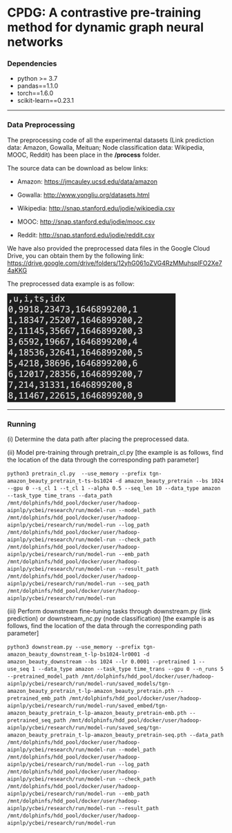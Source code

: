 # CPDG: A contrastive pre-training method for dynamic graph neural networks


### Dependencies
- python >= 3.7
- pandas==1.1.0
- torch==1.6.0
- scikit-learn==0.23.1

------

### Data Preprocessing
The preprocessing code of all the experimental datasets (Link prediction data: Amazon, Gowalla, Meituan; Node classification data: Wikipedia, MOOC, Reddit) has been place in the **/process** folder.

The source data can be download as below links:

- Amazon: https://jmcauley.ucsd.edu/data/amazon

- Gowalla: http://www.yongliu.org/datasets.html

- Wikipedia: http://snap.stanford.edu/jodie/wikipedia.csv

- MOOC: http://snap.stanford.edu/jodie/mooc.csv

- Reddit: http://snap.stanford.edu/jodie/reddit.csv

We have also provided the preprocessed data files in the Google Cloud Drive, you can obtain them by the following link:
https://drive.google.com/drive/folders/12yhG061oZVG4RzMMuhsplFO2Xe74aKKG

The preprocessed data example is as follow:

![image](data_example.jpg)

------

### Running
(i) Determine the data path after placing the preprocessed data.

(ii) Model pre-training through pretrain_cl.py [the example is as follows, find the location of the data through the corresponding path parameter]

`
python3 pretrain_cl.py 
--use_memory
--prefix tgn-amazon_beauty_pretrain_t-ts-bs1024
-d amazon_beauty_pretrain
--bs 1024
--gpu 0
--s_cl 1
--t_cl 1
--alpha 0.5
--seq_len 10
--data_type amazon
--task_type time_trans
--data_path /mnt/dolphinfs/hdd_pool/docker/user/hadoop-aipnlp/ycbei/research/run/model-run
--model_path /mnt/dolphinfs/hdd_pool/docker/user/hadoop-aipnlp/ycbei/research/run/model-run
--log_path /mnt/dolphinfs/hdd_pool/docker/user/hadoop-aipnlp/ycbei/research/run/model-run
--check_path /mnt/dolphinfs/hdd_pool/docker/user/hadoop-aipnlp/ycbei/research/run/model-run
--emb_path /mnt/dolphinfs/hdd_pool/docker/user/hadoop-aipnlp/ycbei/research/run/model-run
--result_path /mnt/dolphinfs/hdd_pool/docker/user/hadoop-aipnlp/ycbei/research/run/model-run
--seq_path /mnt/dolphinfs/hdd_pool/docker/user/hadoop-aipnlp/ycbei/research/run/model-run
`

(iii) Perform downstream fine-tuning tasks through downstream.py (link prediction) or downstream_nc.py (node classification) [the example is as follows, find the location of the data through the corresponding path parameter]

`
python3 downstream.py
--use_memory
--prefix tgn-amazon_beauty_downstream_t-lp-bs1024-lr0001
-d amazon_beauty_downstream
--bs 1024
--lr 0.0001
--pretrained 1
--use_seq 1
--data_type amazon
--task_type time_trans
--gpu 0
--n_runs 5
--pretrained_model_path /mnt/dolphinfs/hdd_pool/docker/user/hadoop-aipnlp/ycbei/research/run/model-run/saved_models/tgn-amazon_beauty_pretrain_t-lp-amazon_beauty_pretrain.pth
--pretrained_emb_path /mnt/dolphinfs/hdd_pool/docker/user/hadoop-aipnlp/ycbei/research/run/model-run/saved_embed/tgn-amazon_beauty_pretrain_t-lp-amazon_beauty_pretrain-emb.pth
--pretrained_seq_path /mnt/dolphinfs/hdd_pool/docker/user/hadoop-aipnlp/ycbei/research/run/model-run/saved_seq/tgn-amazon_beauty_pretrain_t-lp-amazon_beauty_pretrain-seq.pth
--data_path /mnt/dolphinfs/hdd_pool/docker/user/hadoop-aipnlp/ycbei/research/run/model-run
--model_path /mnt/dolphinfs/hdd_pool/docker/user/hadoop-aipnlp/ycbei/research/run/model-run
--log_path /mnt/dolphinfs/hdd_pool/docker/user/hadoop-aipnlp/ycbei/research/run/model-run
--check_path /mnt/dolphinfs/hdd_pool/docker/user/hadoop-aipnlp/ycbei/research/run/model-run
--emb_path /mnt/dolphinfs/hdd_pool/docker/user/hadoop-aipnlp/ycbei/research/run/model-run
--result_path /mnt/dolphinfs/hdd_pool/docker/user/hadoop-aipnlp/ycbei/research/run/model-run 
`
